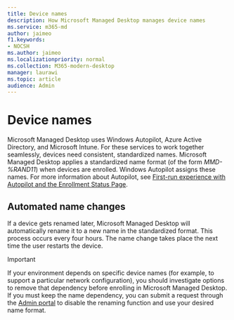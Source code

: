 ```yaml
---
title: Device names
description: How Microsoft Managed Desktop manages device names
ms.service: m365-md
author: jaimeo
f1.keywords:
- NOCSH
ms.author: jaimeo
ms.localizationpriority: normal
ms.collection: M365-modern-desktop
manager: laurawi
ms.topic: article
audience: Admin
---
```


# Device names

Microsoft Managed Desktop uses Windows Autopilot, Azure Active Directory, and Microsoft Intune. For these services to work together seamlessly, devices need consistent, standardized names. Microsoft Managed Desktop applies a standardized name format (of the form *MMD-%RAND11*) when devices are enrolled. Windows Autopilot assigns these names. For more information about Autopilot, see [First-run experience with Autopilot and the Enrollment Status Page](../get-started/esp-first-run.md).

## Automated name changes

If a device gets renamed later, Microsoft Managed Desktop will automatically rename it to a new name in the standardized format. This process occurs every four hours. The name change takes place the next time the user restarts the device.

> [!IMPORTANT]
> If your environment depends on specific device names (for example, to support a particular network configuration), you should investigate options to remove that dependency before enrolling in Microsoft Managed Desktop. If you must keep the name dependency, you can submit a request through the [Admin portal](../working-with-managed-desktop/admin-support.md) to disable the renaming function and use your desired name format.